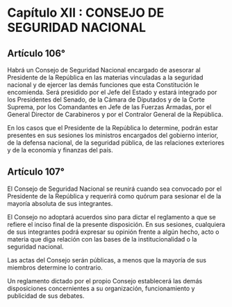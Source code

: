 # Capítulo XII : CONSEJO DE SEGURIDAD NACIONAL

## Artículo 106°

Habrá un Consejo de Seguridad Nacional encargado de asesorar al
Presidente de la República en las materias vinculadas a la seguridad
nacional y de ejercer las demás funciones que esta Constitución le
encomienda. Será presidido por el Jefe del Estado y estará integrado por
los Presidentes del Senado, de la Cámara de Diputados y de la Corte
Suprema, por los Comandantes en Jefe de las Fuerzas Armadas, por el
General Director de Carabineros y por el Contralor General de la
República.

En los casos que el Presidente de la República lo determine, podrán
estar presentes en sus sesiones los ministros encargados del gobierno
interior, de la defensa nacional, de la seguridad pública, de las
relaciones exteriores y de la economía y finanzas del país.

## Artículo 107°

El Consejo de Seguridad Nacional se reunirá cuando sea convocado por el
Presidente de la República y requerirá como quórum para sesionar el de
la mayoría absoluta de sus integrantes.

El Consejo no adoptará acuerdos sino para dictar el reglamento a que se
refiere el inciso final de la presente disposición. En sus sesiones,
cualquiera de sus integrantes podrá expresar su opinión frente a algún
hecho, acto o materia que diga relación con las bases de la
institucionalidad o la seguridad nacional.

Las actas del Consejo serán públicas, a menos que la mayoría de sus
miembros determine lo contrario.

Un reglamento dictado por el propio Consejo establecerá las demás
disposiciones concernientes a su organización, funcionamiento y
publicidad de sus debates.

